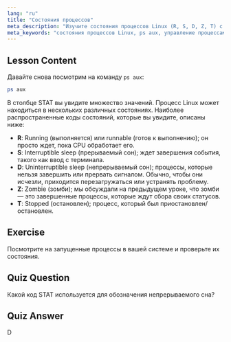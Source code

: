 ```yaml
---
lang: "ru"
title: "Состояния процессов"
meta_description: "Изучите состояния процессов Linux (R, S, D, Z, T) с помощью `ps aux`. Разберитесь в общих кодах STAT и эффективно управляйте процессами. Начните свое путешествие в Linux!"
meta_keywords: "состояния процессов Linux, ps aux, управление процессами, учебник Linux, Linux для начинающих, коды STAT, руководство Linux"
---
```


## Lesson Content

Давайте снова посмотрим на команду `ps aux`:

```bash
ps aux
```

В столбце STAT вы увидите множество значений. Процесс Linux может находиться в нескольких различных состояниях. Наиболее распространенные коды состояний, которые вы увидите, описаны ниже:

- **R**: Running (выполняется) или runnable (готов к выполнению); он просто ждет, пока CPU обработает его.
- **S**: Interruptible sleep (прерываемый сон); ждет завершения события, такого как ввод с терминала.
- **D**: Uninterruptible sleep (непрерываемый сон); процессы, которые нельзя завершить или прервать сигналом. Обычно, чтобы они исчезли, приходится перезагружаться или устранять проблему.
- **Z**: Zombie (зомби); мы обсуждали на предыдущем уроке, что зомби — это завершенные процессы, которые ждут сбора своих статусов.
- **T**: Stopped (остановлен); процесс, который был приостановлен/остановлен.

## Exercise

Посмотрите на запущенные процессы в вашей системе и проверьте их состояния.

## Quiz Question

Какой код STAT используется для обозначения непрерываемого сна?

## Quiz Answer

D

